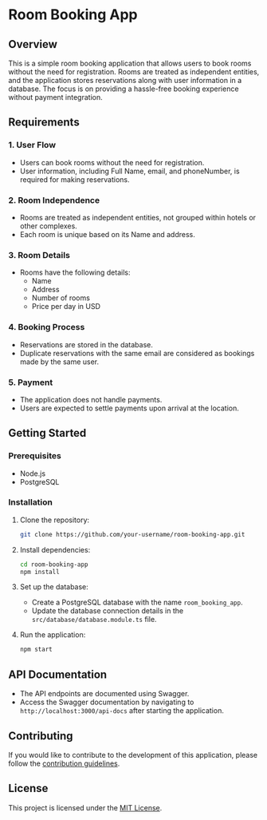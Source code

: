 # Room Booking App

## Overview

This is a simple room booking application that allows users to book rooms without the need for registration. Rooms are treated as independent entities, and the application stores reservations along with user information in a database. The focus is on providing a hassle-free booking experience without payment integration.

## Requirements

### 1. User Flow

- Users can book rooms without the need for registration.
- User information, including Full Name, email, and phoneNumber, is required for making reservations.

### 2. Room Independence

- Rooms are treated as independent entities, not grouped within hotels or other complexes.
- Each room is unique based on its Name and address.

### 3. Room Details

- Rooms have the following details:
  - Name
  - Address
  - Number of rooms
  - Price per day in USD

### 4. Booking Process

- Reservations are stored in the database.
- Duplicate reservations with the same email are considered as bookings made by the same user.

### 5. Payment

- The application does not handle payments.
- Users are expected to settle payments upon arrival at the location.

## Getting Started

### Prerequisites

- Node.js
- PostgreSQL

### Installation

1. Clone the repository:

    ```bash
    git clone https://github.com/your-username/room-booking-app.git
    ```

2. Install dependencies:

    ```bash
    cd room-booking-app
    npm install
    ```

3. Set up the database:

    - Create a PostgreSQL database with the name `room_booking_app`.
    - Update the database connection details in the `src/database/database.module.ts` file.

4. Run the application:

    ```bash
    npm start
    ```

## API Documentation

- The API endpoints are documented using Swagger.
- Access the Swagger documentation by navigating to `http://localhost:3000/api-docs` after starting the application.

## Contributing

If you would like to contribute to the development of this application, please follow the [contribution guidelines](CONTRIBUTING.md).

## License

This project is licensed under the [MIT License](LICENSE).


